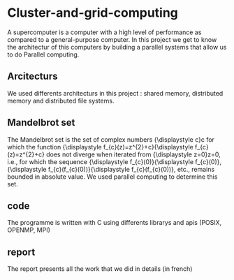 # Cluster-and-grid-computing
A supercomputer is a computer with a high level of performance as compared to a general-purpose computer. 
In this project we get to know the architectur of this computers by building a parallel systems that allow us to do Parallel computing.
## Arcitecturs
We used differents architecturs in this project :
shared memory, distributed memory and distributed file systems.
## Mandelbrot set
The Mandelbrot set is the set of complex numbers {\displaystyle c}c for which the function {\displaystyle f_{c}(z)=z^{2}+c}{\displaystyle f_{c}(z)=z^{2}+c} does not diverge when iterated from {\displaystyle z=0}z=0, i.e., for which the sequence {\displaystyle f_{c}(0)}{\displaystyle f_{c}(0)}, {\displaystyle f_{c}(f_{c}(0))}{\displaystyle f_{c}(f_{c}(0))}, etc., remains bounded in absolute value.
We used parallel computing to determine this set.
## code
The programme is written with C using differents librarys and apis (POSIX, OPENMP, MPI)
## report
The report presents all the work that we did in details (in french)
